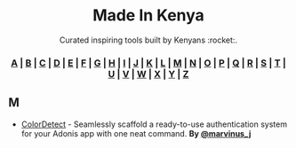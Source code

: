 <div align="center">
<h1>Made In Kenya
</h1>
<p align="center">Curated inspiring tools built by Kenyans :rocket:.</p>
</div>
<h3 align="center">
  <a href="#A">A</a> | <a href="#B">B</a> | <a href="#C">C</a> | <a href="#D">D</a> | <a href="#E">E</a> | <a href="#F">F</a> | <a href="#G">G</a> | <a href="#H">H</a> | <a href="#I">I</a> | <a href="#J">J</a> | <a href="#K">K</a> | <a href="#L">L</a> | <a href="#M">M</a> | <a href="#N">N</a> | <a href="#O">O</a> | <a href="#P">P</a> | <a href="#Q">Q</a> | <a href="#R">R</a> | <a href="#S">S</a> | <a href="#T">T</a> | <a href="#U">U</a> | <a href="#V">V</a> | <a href="#W">W</a> | <a href="#X">X</a> | <a href="#Y">Y</a> | <a href="#Z">Z</a>
</h3>

## <a name="M"> </a>M

- [ColorDetect](https://github.com/MarvinKweyu/ColorDetect) - Seamlessly scaffold a ready-to-use authentication system for your Adonis app with one neat command. **By [@marvinus_j](https://twitter.com/marvinus_j)**